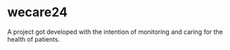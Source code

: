 # wecare24
A project got developed  with the intention of monitoring and caring for the health of patients.
